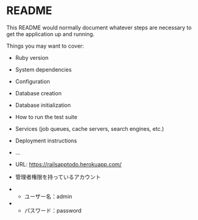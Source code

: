# README

This README would normally document whatever steps are necessary to get the
application up and running.

Things you may want to cover:

* Ruby version

* System dependencies

* Configuration

* Database creation

* Database initialization

* How to run the test suite

* Services (job queues, cache servers, search engines, etc.)

* Deployment instructions

* ...

* URL: https://railsapptodo.herokuapp.com/

* 管理者権限を持っているアカウント
* * ユーザー名：admin
* * パスワード：password
